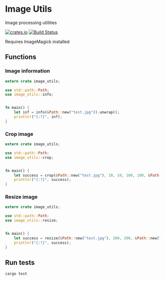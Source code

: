 # Image Utils

Image processing utilities

[![crates.io](https://img.shields.io/crates/v/image-utils.svg)](https://crates.io/crates/image-utils)
[![Build Status](https://travis-ci.org/embali/image-utils.svg?branch=master)](https://travis-ci.org/embali/image-utils)

Requires ImageMagick installed


## Functions

### Image information

```rust
extern crate image_utils;

use std::path::Path;
use image_utils::info;


fn main() {
    let inf = info(&Path::new("test.jpg")).unwrap();
    println!("{:?}", inf);
}
```

### Crop image

```rust
extern crate image_utils;

use std::path::Path;
use image_utils::crop;


fn main() {
    let success = crop(&Path::new("test.jpg"), 10, 10, 100, 100, &Path::new("cropped.jpg")).unwrap();
    println!("{:?}", success);
}
```

### Resize image

```rust
extern crate image_utils;

use std::path::Path;
use image_utils::resize;


fn main() {
    let success = resize(&Path::new("test.jpg"), 200, 200, &Path::new("resized.jpg")).unwrap();
    println!("{:?}", success);
}
```


## Run tests

```bash
cargo test
```
